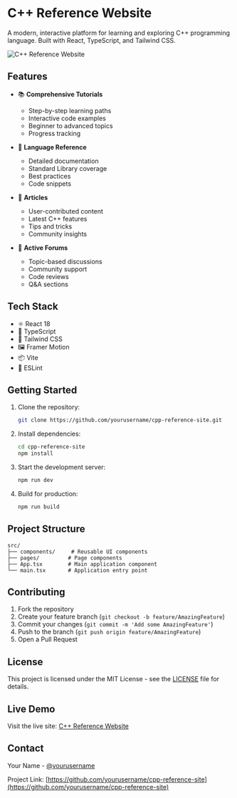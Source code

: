 # C++ Reference Website

A modern, interactive platform for learning and exploring C++ programming language. Built with React, TypeScript, and Tailwind CSS.

![C++ Reference Website](https://images.unsplash.com/photo-1555066931-4365d14bab8c?auto=format&fit=crop&q=80&w=1000)

## Features

- 📚 **Comprehensive Tutorials**
  - Step-by-step learning paths
  - Interactive code examples
  - Beginner to advanced topics
  - Progress tracking

- 📖 **Language Reference**
  - Detailed documentation
  - Standard Library coverage
  - Best practices
  - Code snippets

- 📝 **Articles**
  - User-contributed content
  - Latest C++ features
  - Tips and tricks
  - Community insights

- 💬 **Active Forums**
  - Topic-based discussions
  - Community support
  - Code reviews
  - Q&A sections

## Tech Stack

- ⚛️ React 18
- 🔷 TypeScript
- 🎨 Tailwind CSS
- 🖼️ Framer Motion
- 📦 Vite
- 🔧 ESLint

## Getting Started

1. Clone the repository:
   ```bash
   git clone https://github.com/yourusername/cpp-reference-site.git
   ```

2. Install dependencies:
   ```bash
   cd cpp-reference-site
   npm install
   ```

3. Start the development server:
   ```bash
   npm run dev
   ```

4. Build for production:
   ```bash
   npm run build
   ```

## Project Structure

```
src/
├── components/     # Reusable UI components
├── pages/         # Page components
├── App.tsx        # Main application component
└── main.tsx       # Application entry point
```

## Contributing

1. Fork the repository
2. Create your feature branch (`git checkout -b feature/AmazingFeature`)
3. Commit your changes (`git commit -m 'Add some AmazingFeature'`)
4. Push to the branch (`git push origin feature/AmazingFeature`)
5. Open a Pull Request

## License

This project is licensed under the MIT License - see the [LICENSE](LICENSE) file for details.

## Live Demo

Visit the live site: [C++ Reference Website](https://lovely-froyo-2b9599.netlify.app)

## Contact

Your Name - [@yourusername](https://twitter.com/yourusername)

Project Link: [https://github.com/yourusername/cpp-reference-site](https://github.com/yourusername/cpp-reference-site)
